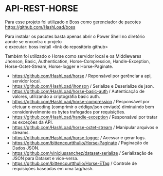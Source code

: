 # API-REST-HORSE

Para esse projeto foi utilizado o Boss como gerenciador de pacotes 
https://github.com/HashLoad/boss

Para instalar os pacotes basta apenas abrir o Power Shell no diretório aonde se encontra o projeto <br> 
e executar: boss install <link do repositório github>
 
Também foi utilizado o Horse como servidor local e os Middlewares Jhonson, Basic, Authentication, Horse-Compression, Handle-Exception, Horse-Octet-Stream, Horse-logger e Horse-Paginate.
- https://github.com/HashLoad/horse  / Reponsável por gerênciar a api, servidor local.
- https://github.com/HashLoad/jhonson / Serialize e Deserialize de json.
- https://github.com/HashLoad/horse-basic-auth / Autenticação de valores, utilizando a criptográfia basic auth.
- https://github.com/HashLoad/horse-compression  / Responsável por efetuar o encoding (comprimir o código/json enviado) diminuindo bem considerávelmente os bytes trafegados por requisições.
- https://github.com/HashLoad/handle-exception / Responsável por tratar as exceções da API.
- https://github.com/HashLoad/horse-octet-stream / Manipular arquivos e streams.
- https://github.com/HashLoad/horse-logger / Acessar e gerar logs.
- https://github.com/bittencourtthulio/Horse-Paginate / Paginação de Dados JSON.
- https://github.com/viniciussanchez/dataset-serialize / Serialização de JSON para Dataset e vice-versa.
- https://github.com/bittencourtthulio/Horse-ETag / Controle de requisições baseadas em uma tag/hash.
